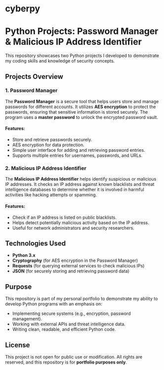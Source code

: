 # cyberpy

# Python Projects: Password Manager & Malicious IP Address Identifier

This repository showcases two Python projects I developed to demonstrate my coding skills and knowledge of security concepts.

## Projects Overview

### 1. Password Manager
The **Password Manager** is a secure tool that helps users store and manage passwords for different accounts. It utilizes **AES encryption** to protect the passwords, ensuring that sensitive information is stored securely. The program uses a **master password** to unlock the encrypted password vault.

#### Features:
- Store and retrieve passwords securely.
- AES encryption for data protection.
- Simple user interface for adding and retrieving password entries.
- Supports multiple entries for usernames, passwords, and URLs.

### 2. Malicious IP Address Identifier
The **Malicious IP Address Identifier** helps identify suspicious or malicious IP addresses. It checks an IP address against known blacklists and threat intelligence databases to determine whether it is involved in harmful activities like hacking attempts or spamming.

#### Features:
- Check if an IP address is listed on public blacklists.
- Helps detect potentially malicious activity based on the IP address.
- Useful for network administrators and security researchers.

## Technologies Used
- **Python 3.x**
- **Cryptography** (for AES encryption in the Password Manager)
- **Requests** (for querying external services to check malicious IPs)
- **JSON** (for securely storing and retrieving password data)

## Purpose
This repository is part of my personal portfolio to demonstrate my ability to develop Python programs with an emphasis on:
- Implementing secure systems (e.g., encryption, password management).
- Working with external APIs and threat intelligence data.
- Writing clean, readable, and efficient Python code.

## License
This project is not open for public use or modification. All rights are reserved, and this repository is for **portfolio purposes only**.

